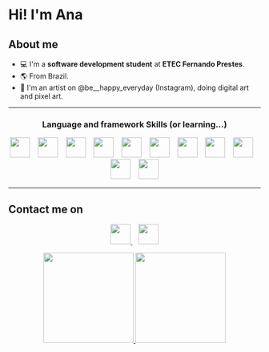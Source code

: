 # Hi! I'm Ana 
## About me
- 💻 I'm a **software development student** at **ETEC Fernando Prestes**.
- 🌎 From Brazil.
- 🎨 I'm an artist on @be__happy_everyday (Instagram), doing digital art and pixel art.

<hr>
<h3 align="center">Language and framework Skills (or learning...)</h2>
<p align="center">
 <img src="https://img.shields.io/badge/python-3670A0?style=for-the-badge&logo=python&logoColor=ffdd54"  height=40 cursor="default"> &nbsp;&nbsp;  <img src="https://img.shields.io/badge/c%23-%23239120.svg?style=for-the-badge&logo=c-sharp&logoColor=white" height=40> &nbsp;&nbsp; <img src="https://img.shields.io/badge/html5-%23E34F26.svg?style=for-the-badge&logo=html5&logoColor=white" height=40> &nbsp;&nbsp; <img src="https://img.shields.io/badge/css3-%231572B6.svg?style=for-the-badge&logo=css3&logoColor=white" height=40> &nbsp;&nbsp; <img src="https://img.shields.io/badge/SASS-hotpink.svg?style=for-the-badge&logo=SASS&logoColor=white" height=40> &nbsp;&nbsp; <img src="https://img.shields.io/badge/javascript-%23323330.svg?style=for-the-badge&logo=javascript&logoColor=%23F7DF1E" height = 40> &nbsp;&nbsp; <img src="https://img.shields.io/badge/typescript-%23007ACC.svg?style=for-the-badge&logo=typescript&logoColor=white" height = 40> &nbsp;&nbsp; <img src = "https://img.shields.io/badge/mysql-%2300f.svg?style=for-the-badge&logo=mysql&logoColor=white" height=40> &nbsp;&nbsp; <img src="https://img.shields.io/badge/Microsoft%20SQL%20Sever-CC2927?style=for-the-badge&logo=microsoft%20sql%20server&logoColor=white" height = 40> &nbsp;&nbsp; <img src = "https://img.shields.io/badge/.NET-5C2D91?style=for-the-badge&logo=.net&logoColor=white" height = 40> &nbsp;&nbsp; <img src="https://img.shields.io/badge/node.js-6DA55F?style=for-the-badge&logo=node.js&logoColor=white" height=40> 
</p>
<hr>
  
 ## Contact me on
 <p align="center">
 <a href="https://www.linkedin.com/in/ana-giulia-de-lima-6174a3216/" rel="nofollow">
  <img src="https://img.shields.io/badge/linkedin-%230077B5.svg?&style=for-the-badge&logo=linkedin&logoColor=white" height = 40>
 </a>
 &nbsp;&nbsp;
 <a href="https://www.instagram.com/be__happy_everyday/" rel="nofollow">
  <img src="https://img.shields.io/badge/instagram-%23E4405F.svg?&style=for-the-badge&logo=instagram&logoColor=white" height = 40>
 </a>
</p>

  <div>
  <p align="center">
  <a href="https://github.com/thenamesgiu">
  <img height="180em" src="https://github-readme-stats.vercel.app/api?username=thenamesgiu&show_icons=true&theme=dracula&include_all_commits=true&count_private=true"/>
  <img height="180em" src="https://github-readme-stats.vercel.app/api/top-langs/?username=thenamesgiu&layout=compact&langs_count=16&theme=dracula"/>
  </p>
</div>
